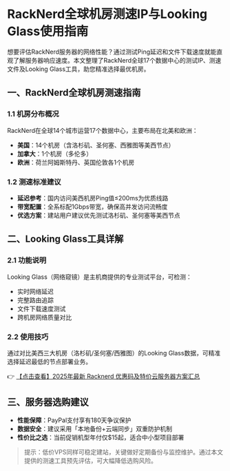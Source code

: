 # RackNerd全球机房测速IP与Looking Glass使用指南

想要评估RackNerd服务器的网络性能？通过测试Ping延迟和文件下载速度就能直观了解服务器响应速度。本文整理了RackNerd全球17个数据中心的测试IP、测速文件及Looking Glass工具，助您精准选择最优机房。

## 一、RackNerd全球机房测速指南

### 1.1 机房分布概况
RackNerd在全球14个城市运营17个数据中心，主要布局在北美和欧洲：
- **美国**：14个机房（含洛杉矶、圣何塞、西雅图等美西节点）
- **加拿大**：1个机房（多伦多）
- **欧洲**：荷兰阿姆斯特丹、英国伦敦各1个机房

### 1.2 测速标准建议
- **延迟参考**：国内访问美西机房Ping值≤200ms为优质线路
- **带宽配置**：全系标配1Gbps带宽，确保高并发访问流畅度
- **优选方案**：建站用户建议优先测试洛杉矶、圣何塞等美西节点

## 二、Looking Glass工具详解

### 2.1 功能说明
Looking Glass（网络窥镜）是主机商提供的专业测试平台，可检测：
- 实时网络延迟
- 完整路由追踪
- 文件下载速度测试
- 跨机房网络质量对比

### 2.2 使用技巧
通过对比美西三大机房（洛杉矶/圣何塞/西雅图）的Looking Glass数据，可精准选择延迟最低的节点部署业务。

👉 [【点击查看】2025年最新 Racknerd 优惠码及特价云服务器方案汇总](https://bit.ly/Rack_Nerd)

## 三、服务器选购建议
- **性能保障**：PayPal支付享有180天争议保护
- **数据安全**：建议采用「本地备份+云端同步」双重防护机制
- **性价比之选**：当前促销机型年付仅$15起，适合中小型项目部署

> 提示：低价VPS同样可稳定建站，关键做好定期备份与监控维护。通过本文提供的测速工具预先评估，可大幅降低选购风险。